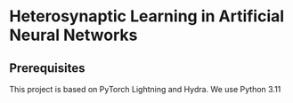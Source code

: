 # Heterosynaptic Learning in Artificial Neural Networks

## Prerequisites

This project is based on PyTorch Lightning and Hydra. We use Python 3.11

